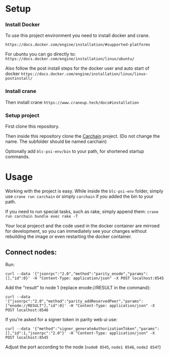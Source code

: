 # Setup

### Install Docker

To use this project environment you need to install docker and crane.

`https://docs.docker.com/engine/installation/#supported-platforms`

For ubuntu you can go directly to: `https://docs.docker.com/engine/installation/linux/ubuntu/`

Also follow the post install steps for the docker user and auto start of docker `https://docs.docker.com/engine/installation/linux/linux-postinstall/`

### Install crane

Then install crane `https://www.craneup.tech/docs#installation`

### Setup project

First clone this repository.

Then inside this repository clone the [Carchain](https://github.com/blc-psi/carchain) project. (Do not change the name. The subfolder should be named carchain)

Optionally add `blc-psi-env/bin` to your path, for shortened startup commands.

# Usage

Working with the project is easy. While inside the `blc-psi-env` folder, simply use `crane run carchain` or simply `carchain` if you added the bin to your path.

If you need to run special tasks, such as rake, simply append them: `crane run carchain bundle exec rake -T`

Your local projecct and the code used in the docker container are mirroed for development, so you can immediately see your changes without rebuilding the image or even restarting the docker container.



## Connect nodes:

Run:

```
curl --data '{"jsonrpc":"2.0","method":"parity_enode","params":[],"id":0}' -H "Content-Type: application/json" -X POST localhost:8545
```

Add the "result" to node 1 (replace enode://RESULT in the command):

```
curl --data '{"jsonrpc":"2.0","method":"parity_addReservedPeer","params":["enode://RESULT"],"id":0}' -H "Content-Type: application/json" -X POST localhost:8546
```


If you're asked for a signer token in parity web ui use:

```
curl --data '{"method":"signer_generateAuthorizationToken","params":[],"id":1,"jsonrpc":"2.0"}' -H "Content-Type: application/json" -X POST localhost:8545
```

Adjust the port according to the node (`node0 8545`, `node1 8546`, `node2 8547`)
